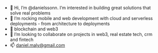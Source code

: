 - 👋 Hi, I’m @danielssonn. I’m interested in building great solutions that solve real problems
- 🌱 I’m rocking mobile and web development with cloud and serverless deployments - from architecture to deployments
- 💞️ blockchain and web3
- 👀 I’m looking to collaborate on projects in web3, real estate tech, crm and fintech
- 📫 daniel.maly@gmail.com

